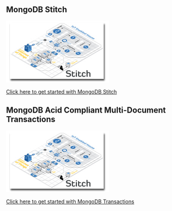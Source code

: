 ## MongoDB Stitch
![Stitch](img/stitch2.jpg "Stitch")   

[Click here to get started with MongoDB Stitch](Stitch)

## MongoDB Acid Compliant Multi-Document Transactions
![Transactions](img/stitch2.jpg "Transactions")   

[Click here to get started with MongoDB Transactions](Transactions)
